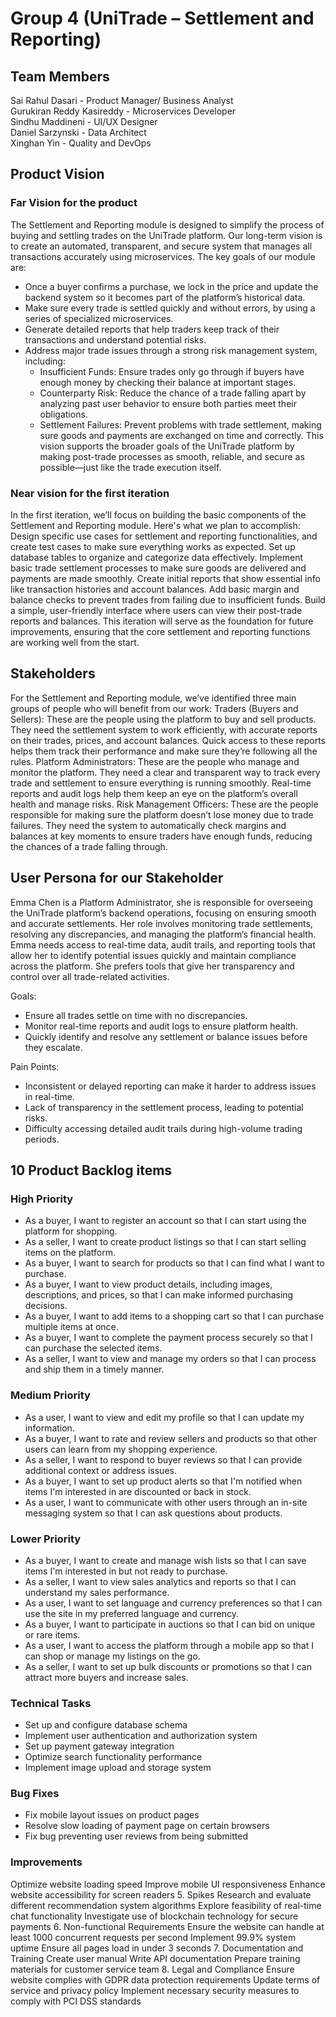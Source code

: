 # Group 4 (UniTrade – Settlement and Reporting)
## Team Members
Sai Rahul Dasari - Product Manager/ Business Analyst  
Gurukiran Reddy Kasireddy - Microservices Developer  
Sindhu Maddineni - UI/UX Designer  
Daniel Sarzynski - Data Architect  
Xinghan Yin - Quality and DevOps  
 
## Product Vision 
### Far Vision for the product
The Settlement and Reporting module is designed to simplify the process of buying and settling trades on the UniTrade platform. Our long-term vision is to create an automated, transparent, and secure system that manages all transactions accurately using microservices. The key goals of our module are:
* Once a buyer confirms a purchase, we lock in the price and update the backend system so it becomes part of the platform’s historical data.
* Make sure every trade is settled quickly and without errors, by using a series of specialized microservices.
* Generate detailed reports that help traders keep track of their transactions and understand potential risks.
* Address major trade issues through a strong risk management system, including:
  * Insufficient Funds: Ensure trades only go through if buyers have enough money by checking their balance at important stages.
  * Counterparty Risk: Reduce the chance of a trade falling apart by analyzing past user behavior to ensure both parties meet their obligations.
  * Settlement Failures: Prevent problems with trade settlement, making sure goods and payments are exchanged on time and correctly.
This vision supports the broader goals of the UniTrade platform by making post-trade processes as smooth, reliable, and secure as possible—just like the trade execution itself.

### Near vision for the first iteration
In the first iteration, we’ll focus on building the basic components of the Settlement and Reporting module. Here's what we plan to accomplish:
Design specific use cases for settlement and reporting functionalities, and create test cases to make sure everything works as expected.
Set up database tables to organize and categorize data effectively.
Implement basic trade settlement processes to make sure goods are delivered and payments are made smoothly.
Create initial reports that show essential info like transaction histories and account balances.
Add basic margin and balance checks to prevent trades from failing due to insufficient funds.
Build a simple, user-friendly interface where users can view their post-trade reports and balances.
This iteration will serve as the foundation for future improvements, ensuring that the core settlement and reporting functions are working well from the start. 


## Stakeholders
For the Settlement and Reporting module, we’ve identified three main groups of people who will benefit from our work:
Traders (Buyers and Sellers): These are the people using the platform to buy and sell products. They need the settlement system to work efficiently, with accurate reports on their trades, prices, and account balances. Quick access to these reports helps them track their performance and make sure they’re following all the rules.
Platform Administrators: These are the people who manage and monitor the platform. They need a clear and transparent way to track every trade and settlement to ensure everything is running smoothly. Real-time reports and audit logs help them keep an eye on the platform’s overall health and manage risks.
Risk Management Officers: These are the people responsible for making sure the platform doesn’t lose money due to trade failures. They need the system to automatically check margins and balances at key moments to ensure traders have enough funds, reducing the chances of a trade falling through.

## User Persona for our Stakeholder
Emma Chen is a Platform Administrator, she is responsible for overseeing the UniTrade platform’s backend operations, focusing on ensuring smooth and accurate settlements. Her role involves monitoring trade settlements, resolving any discrepancies, and managing the platform’s financial health. Emma needs access to real-time data, audit trails, and reporting tools that allow her to identify potential issues quickly and maintain compliance across the platform. She prefers tools that give her transparency and control over all trade-related activities.

Goals:
* Ensure all trades settle on time with no discrepancies.
* Monitor real-time reports and audit logs to ensure platform health.
* Quickly identify and resolve any settlement or balance issues before they escalate.

Pain Points:
* Inconsistent or delayed reporting can make it harder to address issues in real-time.
* Lack of transparency in the settlement process, leading to potential risks.
* Difficulty accessing detailed audit trails during high-volume trading periods.

## 10 Product Backlog items
### High Priority
* As a buyer, I want to register an account so that I can start using the platform for shopping.
* As a seller, I want to create product listings so that I can start selling items on the platform.
* As a buyer, I want to search for products so that I can find what I want to purchase.
* As a buyer, I want to view product details, including images, descriptions, and prices, so that I can make informed purchasing decisions.
* As a buyer, I want to add items to a shopping cart so that I can purchase multiple items at once.
* As a buyer, I want to complete the payment process securely so that I can purchase the selected items.
* As a seller, I want to view and manage my orders so that I can process and ship them in a timely manner.

### Medium Priority
* As a user, I want to view and edit my profile so that I can update my information.
* As a buyer, I want to rate and review sellers and products so that other users can learn from my shopping experience.
* As a seller, I want to respond to buyer reviews so that I can provide additional context or address issues.
* As a buyer, I want to set up product alerts so that I'm notified when items I'm interested in are discounted or back in stock.
* As a user, I want to communicate with other users through an in-site messaging system so that I can ask questions about products.

### Lower Priority
* As a buyer, I want to create and manage wish lists so that I can save items I'm interested in but not ready to purchase.
* As a seller, I want to view sales analytics and reports so that I can understand my sales performance.
* As a user, I want to set language and currency preferences so that I can use the site in my preferred language and currency.
* As a buyer, I want to participate in auctions so that I can bid on unique or rare items.
* As a user, I want to access the platform through a mobile app so that I can shop or manage my listings on the go.
* As a seller, I want to set up bulk discounts or promotions so that I can attract more buyers and increase sales.

### Technical Tasks
* Set up and configure database schema
* Implement user authentication and authorization system
* Set up payment gateway integration
* Optimize search functionality performance
* Implement image upload and storage system

### Bug Fixes
* Fix mobile layout issues on product pages
* Resolve slow loading of payment page on certain browsers
* Fix bug preventing user reviews from being submitted

### Improvements
Optimize website loading speed
Improve mobile UI responsiveness
Enhance website accessibility for screen readers
5. Spikes
Research and evaluate different recommendation system algorithms
Explore feasibility of real-time chat functionality
Investigate use of blockchain technology for secure payments
6. Non-functional Requirements
Ensure the website can handle at least 1000 concurrent requests per second
Implement 99.9% system uptime
Ensure all pages load in under 3 seconds
7. Documentation and Training
Create user manual
Write API documentation
Prepare training materials for customer service team
8. Legal and Compliance
Ensure website complies with GDPR data protection requirements
Update terms of service and privacy policy
Implement necessary security measures to comply with PCI DSS standards




